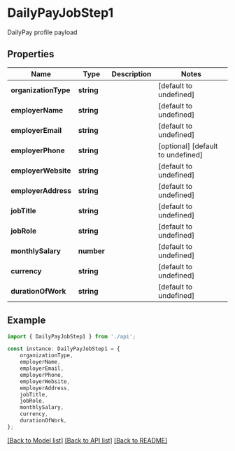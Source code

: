 # DailyPayJobStep1

DailyPay profile payload

## Properties

Name | Type | Description | Notes
------------ | ------------- | ------------- | -------------
**organizationType** | **string** |  | [default to undefined]
**employerName** | **string** |  | [default to undefined]
**employerEmail** | **string** |  | [default to undefined]
**employerPhone** | **string** |  | [optional] [default to undefined]
**employerWebsite** | **string** |  | [default to undefined]
**employerAddress** | **string** |  | [default to undefined]
**jobTitle** | **string** |  | [default to undefined]
**jobRole** | **string** |  | [default to undefined]
**monthlySalary** | **number** |  | [default to undefined]
**currency** | **string** |  | [default to undefined]
**durationOfWork** | **string** |  | [default to undefined]

## Example

```typescript
import { DailyPayJobStep1 } from './api';

const instance: DailyPayJobStep1 = {
    organizationType,
    employerName,
    employerEmail,
    employerPhone,
    employerWebsite,
    employerAddress,
    jobTitle,
    jobRole,
    monthlySalary,
    currency,
    durationOfWork,
};
```

[[Back to Model list]](../README.md#documentation-for-models) [[Back to API list]](../README.md#documentation-for-api-endpoints) [[Back to README]](../README.md)
